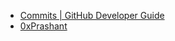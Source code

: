 
- [Commits | GitHub Developer Guide](https://developer.github.com/v3/repos/commits/)
- [0xPrashant](https://0xprashant.github.io/)
